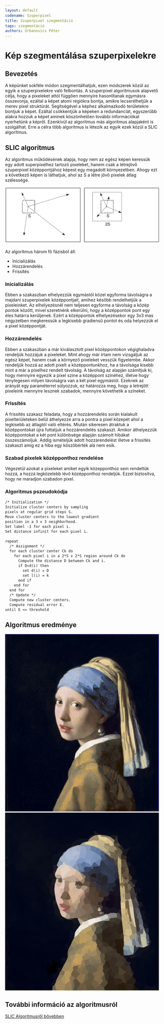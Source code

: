 ```yaml
---
layout: default
codename: Szuperpixel
title: Szuperpixel szegmentáció
tags: szegmentáció
authors: Urbanovics Péter
---
```


# Kép szegmentálása szuperpixelekre

## Bevezetés

A képünket sokféle módon szegmentálhatjuk, ezen módszerek közül az egyik a szuperpixelekre való felbontás.
A szuperpixel algoritmusok alapvető célja, hogy a pixeleket attól függően mennyire hasonlítanak egymásra összevonja, ezáltal
a képet atomi régiókra bontja, amikre lecserélhetjük a merev pixel struktúrát. Segítségével a képhez alkalmazkodó területekre
bontjuk a képet. Ezáltal csökkentjük
a képeken a redundanciát, egyszerűbb alakra hozzuk a képet aminek köszönhetően további információkat
nyerhetünk a képről. Ezenkívül az algoritmus más algoritmus alapjaként is szolgálhat.
Erre a célra több algoritmus is létezik az egyik ezek közül a SLIC algoritmus.

## SLIC algoritmus

Az algoritmus működésének alapja, hogy nem az egész képen keressük egy adott superpixelhez tartozó pixeleket, hanem
csak a létrejövő szuperpixel középpontjához képest egy megadott környezetben. Ahogy ezt a következő képen is láthatjuk, ahol az S
a létre jövő pixelek átlag szélessége.

![Keresés mérete](image/search.png "Keresés korlátozása")

Az algoritmus három fő fázisból áll:
* Inicializálás
* Hozzárendelés
* Frissítés

### Inicializálás

Ebben a szakaszban elhelyezzük egymástól közel egyforma távolságra a majdani szuperpixelek középpontjait, amihez később
rendelhetjük a pixeleinket. Az elhelyezésnél nem teljesen egyforma a távolság a közép pontok között, mivel szeretnénk
elkerülni, hogy a középpontok pont egy éles határra kerüljenek. Ezért a középpontok elhelyezésekor egy 3x3 mas négyzetben
megkeressük a legkisebb gradiensű pontot és oda helyezzük el a pixel középpontját.

### Hozzárendelés

Ebben a szakaszban a már kiválasztott pixel középpontokon végighaladva rendeljük hozzájuk a pixeleket. Mint ahogy már
írtam nem vizsgáljuk az egész képet, hanem csak a környező pixeleket vesszük figyelembe. Akkor rendeljük hozzá az adott pixelt
a középpontunkhoz, ha a távolsága kisebb mint a már a pixelhez rendelt távolság. A távolság az alapján számítjuk ki, hogy
mennyire egyezik a pixel szine a középpont színéhez, illetve hogy ténylegesen milyen távolságra van a két pixel egymástól.
Ezeknek az arányát egy paraméterrel súlyozzuk, ez határozza meg, hogy a letrejött pixeleink mennyire lesznek szabadok, mennyire
követhetik a színeket.

### Frissítés

A frissítés szakasz feladata, hogy a hozzárendelés során kialakult pixelterületeken belül áthelyezze arra a pontra a pixel
közepét ahol a legkisebb az átlagtól való eltérés. Miután sikeresen átraktuk a középpontokat újra futtatjuk a hozzárendelés 
szakaszt. Amikor áthelyezzük középpontokat a két pont különbsége alapján számolt hibákat összeszámoljuk. Addig ismételjük adott
hozzárendelést illetve a frissités szakaszt amíg ez a hiba egy köszöbérték alá nem esik.

### Szabad pixelek középponthoz rendelése

Végezetül azokat a pixeleket amiket egyik közepponthoz sem rendeltük hozzá, a hozzá legközelebb lévő középponthoz rendeljük.
Ezzel biztosítva, hogy ne maradjon szabadon pixel.

### Algoritmus pszeudokódja

```
/* Initialization */
Initialize cluster centers by sampling
pixels at regular grid steps S.
Move cluster centers to the lowest gradient
position in a 3 x 3 neighborhood.
Set label -1 for each pixel i.
Set distance infinit for each pixel i.

repeat
  /* Assignment */
  for each cluster center Ck do
    for each pixel i in a 2*S x 2*S region around Ck do
      Compute the distance D between Ck and i.
      if D<d(i) then
        set d(i) = D
        set l(i) = k
      end if
    end for
  end for
  /* Update */
  Compute new cluster centers.
  Compute residual error E.
until E <= threshold
```

## Algoritmus eredménye

![Eredeti festmény](image/festmeny.png "Girl with a Pearl Earring")
![Szuperpixel festmény](image/festmenyAfter.png "Girl with a Pearl Earring After SLIC")


## További információ az algoritmusról

[SLIC Algoritmusről bővebben](http://www.kev-smith.com/papers/SMITH_TPAMI12.pdf)
